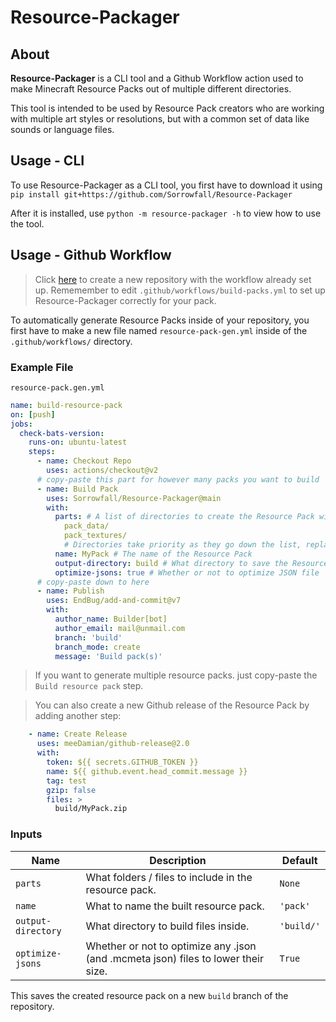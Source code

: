 # Resource-Packager

## About

**Resource-Packager** is a CLI tool and a Github Workflow action used to make Minecraft Resource Packs out of multiple different directories.

This tool is intended to be used by Resource Pack creators who are working with multiple art styles or resolutions, but with a common set of data like sounds or language files.

## Usage - CLI

To use Resource-Packager as a CLI tool, you first have to download it using `pip install git+https://github.com/Sorrowfall/Resource-Packager`

After it is installed, use `python -m resource-packager -h` to view how to use the tool.

## Usage - Github Workflow

> Click [here](https://github.com/Sorrowfall/RP-Example/generate) to create a new repository with the workflow already set up.
Rememember to edit `.github/workflows/build-packs.yml` to set up Resource-Packager correctly for your pack.

To automatically generate Resource Packs inside of your repository, you first have to make a new file named `resource-pack-gen.yml` inside of the `.github/workflows/` directory.


### Example File
`resource-pack.gen.yml`
```yaml
name: build-resource-pack
on: [push]
jobs:
  check-bats-version:
    runs-on: ubuntu-latest
    steps:
      - name: Checkout Repo
        uses: actions/checkout@v2
      # copy-paste this part for however many packs you want to build
      - name: Build Pack
        uses: Sorrowfall/Resource-Packager@main
        with:
          parts: # A list of directories to create the Resource Pack with
            pack_data/
            pack_textures/
            # Directories take priority as they go down the list, replacing any files from the above directories
          name: MyPack # The name of the Resource Pack
          output-directory: build # What directory to save the Resource Pack in
          optimize-jsons: true # Whether or not to optimize JSON file
      # copy-paste down to here
      - name: Publish
        uses: EndBug/add-and-commit@v7
        with:
          author_name: Builder[bot]
          author_email: mail@unmail.com
          branch: 'build'
          branch_mode: create
          message: 'Build pack(s)'
```

> If you want to generate multiple resource packs. just copy-paste the `Build resource pack` step.

> You can also create a new Github release of the Resource Pack by adding another step: 

```yaml
    - name: Create Release
      uses: meeDamian/github-release@2.0
      with:
        token: ${{ secrets.GITHUB_TOKEN }}
        name: ${{ github.event.head_commit.message }}
        tag: test
        gzip: false
        files: >
          build/MyPack.zip
```

### Inputs

| Name | Description | Default |
| - | - | - |
| `parts` | What folders / files to include in the resource pack. | `None` |
| `name` | What to name the built resource pack. | `'pack'` |
| `output-directory` | What directory to build files inside. | `'build/'` |
| `optimize-jsons` | Whether or not to optimize any .json (and .mcmeta json) files to lower their size. | `True` |

This saves the created resource pack on a new `build` branch of the repository.
